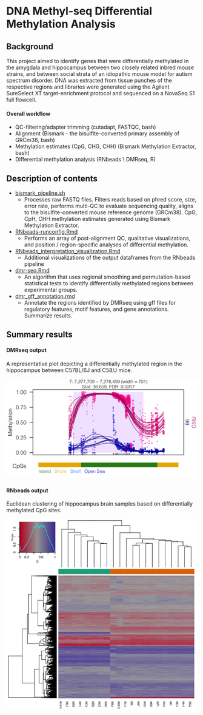 # DNA Methyl-seq Differential Methylation Analysis

## Background 

This project aimed to identify genes that were differentially methylated in the amygdala and hippocampus between two closely related inbred mouse strains, and between social strata of an idiopathic mouse model for autism spectrum disorder. DNA was extracted from tissue punches of the respective regions and libraries were generated using the Agilent SureSelect XT target-enrichment protocol and sequenced on a NovaSeq S1 full flowcell. 

#### Overall workflow
- QC-filtering/adapter trimming (cutadapt, FASTQC, bash)
- Alignment (Bismark - the bisulfite-converted primary assembly of GRCm38, bash)
- Methylation estimates (CpG, CHG, CHH) (Bismark Methylation Extractor, bash)
- Differential methylation analysis (RNbeads \ DMRseq, R)

## Description of contents
- [bismark_pipeline.sh](https://github.com/stephen-siecinski/social_behavior_in_mice/blob/main/methyl-seq/bismark_pipeline.sh)
  - Processes raw FASTQ files. Filters reads based on phred score, size, error rate, performs multi-QC to evaluate sequencing quality, aligns to the bisulfite-converted mouse reference genome (GRCm38). CpG, CpH, CHH methylation estimates generated using Bismark Methylation Extractor.
- [RNbeads-runconfig.Rmd](https://github.com/stephen-siecinski/social_behavior_in_mice/blob/main/methyl-seq/RNbeads-runconfig.Rmd)
  - Performs an array of post-alignment QC, qualitative visualizations, and position / region-specific analyses of differential methylation. 
- [RNbeads_interpretation_visualization.Rmd](https://github.com/stephen-siecinski/social_behavior_in_mice/blob/main/methyl-seq/RNbeads_interpretation_visualization.Rmd)
  - Additional visualizations of the output dataframes from the RNbeads pipeline
- [dmr-seq.Rmd](https://github.com/stephen-siecinski/social_behavior_in_mice/blob/main/methyl-seq/dmr-seq.Rmd)
  - An algorithm that uses regional smoothing and permutation-based statistical tests to identify differentially methylated regions between experimental groups. 
- [dmr_gff_annotation.rmd](https://github.com/stephen-siecinski/social_behavior_in_mice/blob/main/methyl-seq/dmr_gff_annotation.rmd)
  - Annotate the regions identified by DMRseq using gff files for regulatory features, motif features, and gene annotations. Summarize results. 

## Summary results

#### DMRseq output
A representative plot depicting a differentially methylated region in the hippocampus between C57BL/6J and C58/J mice. 

<img src="https://github.com/stephen-siecinski/social_behavior_in_mice/blob/main/methyl-seq/dmr.png" width="800">

#### RNbeads output
Euclidean clustering of hippocampus brain samples based on differentially methylated CpG sites.

<img src="https://github.com/stephen-siecinski/social_behavior_in_mice/blob/main/methyl-seq/mouse_methyl_cluster.png" width="800">
